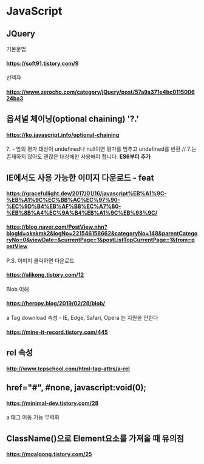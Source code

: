 # JavaScript

## JQuery
기본문법
#### https://soft91.tistory.com/9
선택자
#### https://www.zerocho.com/category/jQuery/post/57a9a371e4bc011500624ba3

## 옵셔널 체이닝(optional chaining) '?.'
#### https://ko.javascript.info/optional-chaining
?. - 앞의 평가 대상이 undefined나 null이면 평가를 멈추고 undefined를 반환 // ?.는 존재하지 않아도 괜찮은 대상에만 사용해야 합니다.
**ES6부터 추가**

## IE에서도 사용 가능한 이미지 다운로드 - feat <a>
#### https://gracefullight.dev/2017/01/16/javascript%EB%A1%9C-%EB%A1%9C%EC%BB%AC%EC%97%90-%EC%9D%B4%EB%AF%B8%EC%A7%80-%EB%8B%A4%EC%9A%B4%EB%A1%9C%EB%93%9C/
#### https://blog.naver.com/PostView.nhn?blogId=okskmk2&logNo=221546158662&categoryNo=148&parentCategoryNo=0&viewDate=&currentPage=1&postListTopCurrentPage=1&from=postView
P.S. 이미지 클릭하면 다운로드
#### https://alikong.tistory.com/12

Blob 이해
#### https://heropy.blog/2019/02/28/blob/
a Tag download 속성 - IE, Edge, Safari, Opera 는 지원을 안한다
#### https://mine-it-record.tistory.com/445

## <a> rel 속성
#### http://www.tcpschool.com/html-tag-attrs/a-rel

## <a> href="#", #none, javascript:void(0);
#### https://minimal-dev.tistory.com/28
a 태그 이동 기능 무력화

## ClassName()으로 Element요소를 가져올 때 유의점
#### https://moalgong.tistory.com/25